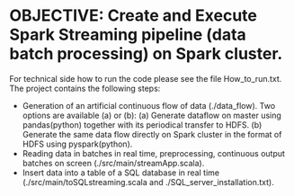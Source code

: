 # OBJECTIVE: Create and Execute Spark Streaming pipeline (data batch processing) on Spark cluster.
For technical side how to run the code please see the file How_to_run.txt.
The project contains the following steps:
* Generation of an artificial continuous flow of data (./data_flow). Two options are available (a) or (b):     (a) Generate dataflow on master using pandas(python) together with its periodical transfer to HDFS.    (b) Generate the same data flow directly on Spark cluster in the format of HDFS using pyspark(python). 
* Reading data in batches in real time, preprocessing, continuous output batches on screen (./src/main/streamApp.scala). 
* Insert data into a table of a SQL database in real time (./src/main/toSQLstreaming.scala and ./SQL_server_installation.txt). 
